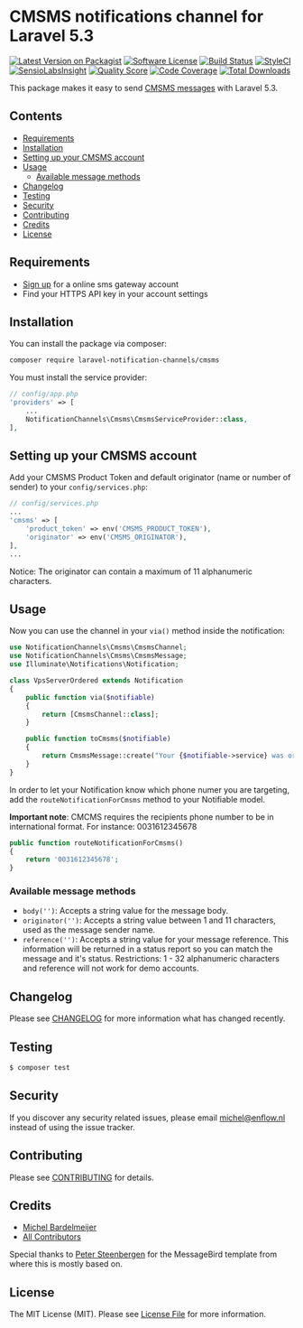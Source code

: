# CMSMS notifications channel for Laravel 5.3

[![Latest Version on Packagist](https://img.shields.io/packagist/v/laravel-notification-channels/cmsms.svg?style=flat-square)](https://packagist.org/packages/laravel-notification-channels/cmsms)
[![Software License](https://img.shields.io/badge/license-MIT-brightgreen.svg?style=flat-square)](LICENSE.md)
[![Build Status](https://img.shields.io/travis/laravel-notification-channels/cmsms/master.svg?style=flat-square)](https://travis-ci.org/laravel-notification-channels/cmsms)
[![StyleCI](https://styleci.io/repos/67046405/shield)](https://styleci.io/repos/67046405)
[![SensioLabsInsight](https://img.shields.io/sensiolabs/i/xxxxx.svg?style=flat-square)](https://insight.sensiolabs.com/projects/xxxx)
[![Quality Score](https://img.shields.io/scrutinizer/g/laravel-notification-channels/cmsms.svg?style=flat-square)](https://scrutinizer-ci.com/g/laravel-notification-channels/cmsms)
[![Code Coverage](https://img.shields.io/scrutinizer/coverage/g/laravel-notification-channels/cmsms/master.svg?style=flat-square)](https://scrutinizer-ci.com/g/laravel-notification-channels/cmsms/?branch=master)
[![Total Downloads](https://img.shields.io/packagist/dt/laravel-notification-channels/cmsms.svg?style=flat-square)](https://packagist.org/packages/laravel-notification-channels/cmsms)

This package makes it easy to send [CMSMS messages](https://dashboard.onlinesmsgateway.com/docs) with Laravel 5.3.

## Contents

- [Requirements](#requirements)
- [Installation](#installation)
- [Setting up your CMSMS account](#setting-up-your-cmsms-account)
- [Usage](#usage)
	- [Available message methods](#available-message-methods)
- [Changelog](#changelog)
- [Testing](#testing)
- [Security](#security)
- [Contributing](#contributing)
- [Credits](#credits)
- [License](#license)

## Requirements

- [Sign up](https://dashboard.onlinesmsgateway.com) for a online sms gateway account
- Find your HTTPS API key in your account settings

## Installation

You can install the package via composer:

``` bash
composer require laravel-notification-channels/cmsms
```

You must install the service provider:

```php
// config/app.php
'providers' => [
    ...
    NotificationChannels\Cmsms\CmsmsServiceProvider::class,
],
```

## Setting up your CMSMS account

Add your CMSMS Product Token and default originator (name or number of sender) to your `config/services.php`:

```php
// config/services.php
...
'cmsms' => [
    'product_token' => env('CMSMS_PRODUCT_TOKEN'),
    'originator' => env('CMSMS_ORIGINATOR'),
],
...
```

Notice: The originator can contain a maximum of 11 alphanumeric characters.

## Usage

Now you can use the channel in your `via()` method inside the notification:

``` php
use NotificationChannels\Cmsms\CmsmsChannel;
use NotificationChannels\Cmsms\CmsmsMessage;
use Illuminate\Notifications\Notification;

class VpsServerOrdered extends Notification
{
    public function via($notifiable)
    {
        return [CmsmsChannel::class];
    }

    public function toCmsms($notifiable)
    {
        return CmsmsMessage::create("Your {$notifiable->service} was ordered!");
    }
}
```


In order to let your Notification know which phone numer you are targeting, add the `routeNotificationForCmsms` method to your Notifiable model.

**Important note**: CMCMS requires the recipients phone number to be in international format. For instance: 0031612345678

```php
public function routeNotificationForCmsms()
{
    return '0031612345678';
}
```

### Available message methods

- `body('')`: Accepts a string value for the message body.
- `originator('')`: Accepts a string value between 1 and 11 characters, used as the message sender name.
- `reference('')`: Accepts a string value for your message reference. This information will be returned in a status report so you can match the message and it's status. Restrictions: 1 - 32 alphanumeric characters and reference will not work for demo accounts.

## Changelog

Please see [CHANGELOG](CHANGELOG.md) for more information what has changed recently.

## Testing

``` bash
$ composer test
```

## Security

If you discover any security related issues, please email michel@enflow.nl instead of using the issue tracker.

## Contributing

Please see [CONTRIBUTING](CONTRIBUTING.md) for details.

## Credits

- [Michel Bardelmeijer](https://github.com/mbardelmeijer)
- [All Contributors](../../contributors)

Special thanks to [Peter Steenbergen](http://petericebear.github.io) for the MessageBird template from where this is mostly based on.

## License

The MIT License (MIT). Please see [License File](LICENSE.md) for more information.
